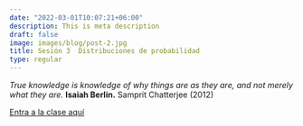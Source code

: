 ```yaml
---
date: "2022-03-01T10:07:21+06:00"
description: This is meta description
draft: false
image: images/blog/post-2.jpg
title: Sesión 3  Distribuciones de probabilidad
type: regular
---
```


*True knowledge is knowledge of why things are as they are, and not merely what they are.* **Isaiah Berlin.**
Samprit Chatterjee (2012) 

[Entra a la clase aquí](https://stat2022-01.netlify.app/sesion-3-lunes-12sep/)